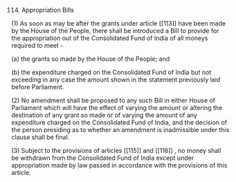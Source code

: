 114. Appropriation Bills

(1) As soon as may be after the grants under article [[113]]  have been made by the House of the People, there shall be introduced a Bill to provide for the appropriation out of the Consolidated Fund of India of all moneys required to meet -

(a) the grants so made by the House of the People; and

(b) the expenditure charged on the Consolidated Fund of India but not exceeding in any case the amount shown in the statement previously laid before Parliament.

(2) No amendment shall be proposed to any such Bill in either House of Parliament which will have the effect of varying the amount or altering the destination of any grant so made or of varying the amount of any expenditure charged on the Consolidated Fund of India, and the decision of the person presiding as to whether an amendment is inadmissible under this clause shall be final.

(3) Subject to the provisions of articles [[115]] and [[116]] , no money shall be withdrawn from the Consolidated Fund of India except under appropriation made by law passed in accordance with the provisions of this article.

